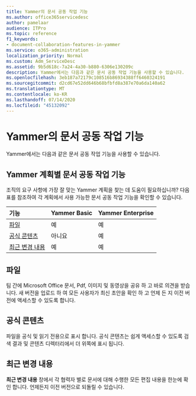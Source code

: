 ```yaml
---
title: Yammer의 문서 공동 작업 기능
ms.author: office365servicedesc
author: pamelaar
audience: ITPro
ms.topic: reference
f1_keywords:
- document-collaboration-features-in-yammer
ms.service: o365-administration
localization_priority: Normal
ms.custom: Adm_ServiceDesc
ms.assetid: 9b5d618c-7a24-4a30-b880-6306e130209c
description: Yammer에서는 다음과 같은 문서 공동 작업 기능을 사용할 수 있습니다.
ms.openlocfilehash: 3eb187a72179c108516b86934388ff6460324191
ms.sourcegitcommit: d2cd67e52dd646b68bfbfd8a387e70a6da140a62
ms.translationtype: MT
ms.contentlocale: ko-KR
ms.lasthandoff: 07/14/2020
ms.locfileid: "45132092"
---
```

# <a name="document-collaboration-features-in-yammer"></a>Yammer의 문서 공동 작업 기능

Yammer에서는 다음과 같은 문서 공동 작업 기능을 사용할 수 있습니다.
  
## <a name="document-collaboration-features-across-yammer-plans"></a>Yammer 계획별 문서 공동 작업 기능

조직의 요구 사항에 가장 잘 맞는 Yammer 계획을 찾는 데 도움이 필요하십니까? 다음 표를 참조하여 각 계획에서 사용 가능한 문서 공동 작업 기능을 확인할 수 있습니다.
  
|**기능**|**Yammer Basic**|**Yammer Enterprise**|
|:-----|:-----|:-----|
|[파일](document-collaboration-features-in-yammer.md#files) <br/> |예  <br/> |예  <br/> |
|[공식 콘텐츠](document-collaboration-features-in-yammer.md#official-content) <br/> |아니요  <br/> |예  <br/> |
|[최근 변경 내용](document-collaboration-features-in-yammer.md#recent-changes) <br/> |예  <br/> |예  <br/> |

## <a name="files"></a>파일

팀 간에 Microsoft Office 문서, Pdf, 이미지 및 동영상을 공유 하 고 바로 의견을 받습니다. 새 버전을 업로드 하 여 모든 사용자가 최신 초안을 확인 하 고 언제 든 지 이전 버전에 액세스할 수 있도록 합니다.
  
## <a name="official-content"></a>공식 콘텐츠

파일을 공식 및 읽기 전용으로 표시 합니다. 공식 콘텐츠는 쉽게 액세스할 수 있도록 검색 결과 및 콘텐츠 디렉터리에서 더 위쪽에 표시 됩니다.

## <a name="recent-changes"></a>최근 변경 내용

**최근 변경 내용** 창에서 각 협력자 별로 문서에 대해 수행한 모든 편집 내용을 한눈에 확인 합니다. 언제든지 이전 버전으로 되돌릴 수 있습니다.
  